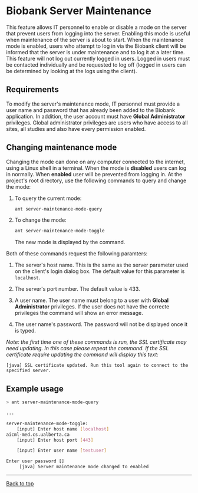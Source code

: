 # Biobank Server Maintenance

This feature allows IT personnel to enable or disable a mode on the server that prevent users from
logging into the server. Enabling this mode is useful when maintenance of the server is about to
start. When the maintenance mode is enabled, users who attempt to log in via the Biobank client will
be informed that the server is under maintenance and to log it at a later time. This feature will
not log out currently logged in users. Logged in users must be contacted individually and be
requested to log off (logged in users can be determined by looking at the logs using the client).

## Requirements

To modify the server's maintenance mode, IT personnel must provide a user name and password that has
already been added to the Biobank application. In addition, the user account must have **Global
Administrator** privileges. Global administrator privileges are users who have access to all sites,
all studies and also have every permission enabled.

## Changing maintenance mode

Changing the mode can done on any computer connected to the internet, using a Linux shell in a
terminal.  When the mode is **disabled** users can log in normally. When **enabled** user will be
prevented from logging in.  At the project's root directory, use the following commands to query and
change the mode:


1. To query the current mode:

    ```bash
    ant server-maintenance-mode-query
	```

2. To change the mode:

    ```bash
    ant server-maintenance-mode-toggle
    ```

    The new mode is displayed by the command.

Both of these commands request the following paramters:

1. The server's host name. This is the same as the server parameter used on the client's login
   dialog box. The default value for this parameter is `localhost`.

2. The server's port number. The default value is 433.

3. A user name. The user name must belong to a user with **Global Administrator** privileges. If the
   user does not have the correcte privileges the command will show an error message.

4. The user name's password. The password will not be displayed once it is typed.

*Note: the first time one of these commands is run, the SSL certificate may need updating. In this
case please repeat the command. If the SSL certificate require updating the command will display
this text:*

```
[java] SSL certificate updated. Run this tool again to connect to the specified server.
```

## Example usage

```bash
> ant server-maintenance-mode-query

...

server-maintenance-mode-toggle:
    [input] Enter host name [localhost]
aicml-med.cs.ualberta.ca
    [input] Enter host port [443]

    [input] Enter user name [testuser]

Enter user password []
     [java] Server maintenance mode changed to enabled

```


****

[Back to top](../README.md)
